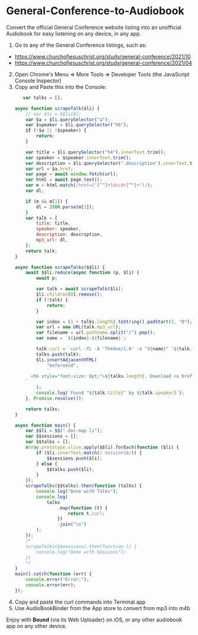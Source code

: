 # General-Conference-to-Audiobook

Convert the official General Conference website listing into an unofficial Audiobook for easy listening on any device, in any app.

1. Go to any of the General Conference listings, such as:
  - https://www.churchofjesuschrist.org/study/general-conference/2021/10
  - https://www.churchofjesuschrist.org/study/general-conference/2021/04
2. Open Chrome's Menu => More Tools => Developer Tools (the JavaScript Console Inspector)
3. Copy and Paste this into the Console:
   ```js
      var talks = [];

   async function scrapeTalk($li) {
       // var $li = $$li[0];
       var $a = $li.querySelector("a");
       var $speaker = $li.querySelector("h6");
       if (!$a || !$speaker) {
           return;
       }

       var title = $li.querySelector("h4").innerText.trim();
       var speaker = $speaker.innerText.trim();
       var description = $li.querySelector(".description").innerText.trim();
       var url = $a.href;
       var page = await window.fetch(url);
       var html = await page.text();
       var m = html.match(/href=("[^"]+ldscdn[^"]+")/);
       var dl;

       if (m && m[1]) {
           dl = JSON.parse(m[1]);
       }
       var talk = {
           title: title,
           speaker: speaker,
           description: description,
           mp3_url: dl,
       };
       return talk;
   }

   async function scrapeTalks($$li) {
       await $$li.reduce(async function (p, $li) {
           await p;

           var talk = await scrapeTalk($li);
           $li.children[0].remove();
           if (!talk) {
               return;
           }

           var index = (1 + talks.length).toString().padStart(3, "0");
           var url = new URL(talk.mp3_url);
           var filename = url.pathname.split("/").pop();
           var name = `${index}-${filename}`;

           talk.curl = `curl -fL -A 'TheOne/1.0' -o "${name}" '${talk.mp3_url}'`;
           talks.push(talk);
           $li.insertAdjacentHTML(
               "beforeend",
               `
         <h6 style="font-size: 8pt;">${talks.length}. Download <a href="${talk.mp3_url}" target="_blank" download="${name}">"${talk.title}" by ${talk.speaker} ⬇️</a></h6>
       `
           );
           console.log(`Found "${talk.title}" by ${talk.speaker}`);
       }, Promise.resolve());

       return talks;
   }

   async function main() {
       var $$li = $$(".doc-map li");
       var $$sessions = [];
       var $$talks = [];
       Array.prototype.slice.apply($$li).forEach(function ($li) {
           if ($li.innerText.match(/ Session\b/)) {
               $$sessions.push($li);
           } else {
               $$talks.push($li);
           }
       });
       scrapeTalks($$talks).then(function (talks) {
           console.log("Done with Talks");
           console.log(
               talks
                   .map(function (t) {
                       return t.curl;
                   })
                   .join("\n")
           );
       });
       /*
       scrapeTalks($$sessions).then(function () {
           console.log("Done with Sessions");
       })
       */
   }
   main().catch(function (err) {
       console.error("Error:");
       console.error(err);
   });
   ```
4. Copy and paste the curl commands into Terminal.app
5. Use AudioBookBinder from the App store to convert from mp3 into m4b

Enjoy with **Bound** (via its Web Uploader) on iOS, or any other audiobook app on any other device.
